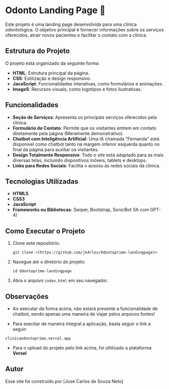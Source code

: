 # Odonto Landing Page 🦷

Este projeto é uma landing page desenvolvida para uma clínica odontológica. O objetivo principal é fornecer informações sobre os serviços oferecidos, atrair novos pacientes e facilitar o contato com a clínica.

## Estrutura do Projeto

O projeto está organizado da seguinte forma:

- **HTML**: Estrutura principal da página.
- **CSS**: Estilização e design responsivo.
- **JavaScript**: Funcionalidades interativas, como formulários e animações.
- **ImageS**: Recursos visuais, como logotipos e fotos ilustrativas.

## Funcionalidades

- **Seção de Serviços**: Apresenta os principais serviços oferecidos pela clínica.
- **Formulário de Contato**: Permite que os visitantes entrem em contato diretamente pela página (Meramente demonstrativo).
- **Chatbot com Inteligência Artificial**: Uma IA chamada "Fernanda" está disponível como chatbot tanto na margem inferior esquerda quanto no final da página para auxiliar os visitantes.
- **Design Totalmente Responsivo**: Todo o site está adaptado para as mais diversas telas, incluindo dispositivos móveis, tablets e desktops.
- **Links para Redes Sociais**: Facilita o acesso às redes sociais da clínica.

## Tecnologias Utilizadas

- **HTML5**
- **CSS3**
- **JavaScript**
- **Frameworks ou Bibliotecas**: Swiper, Bootstrap, SonicBot (IA com GPT-4)

## Como Executar o Projeto

1. Clone este repositório:
    ```
    git clone <(https://github.com/jk4rlos/Odontoprime-landingpage)>
    ```
2. Navegue até o diretório do projeto:
    ```
    cd Odontoprime-landingpage
    ```
3. Abra o arquivo `index.html` em seu navegador.

## Observações
- Ao executar da fomra acima, não estará presente a funcionalidade de chatbot, sendo apenas uma 
maneira de viajar pelos arquivos fontes!

- Para execitar de maneira integral a aplicação, basta seguir o link a seguir:
```
clinicaodontoprime.vercel.app
```
- Para o upload do projeto pelo link acima, foi ultilizado a plataforma **Versel**

## Autor
Esse site foi construído por [José Carlos de Souza Neto]




